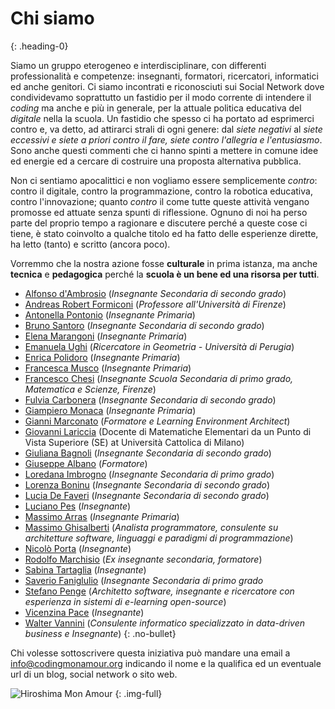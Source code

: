 # Chi siamo
{: .heading-0}

Siamo un gruppo eterogeneo e interdisciplinare, con differenti professionalità e competenze: insegnanti, formatori, ricercatori, informatici ed anche genitori. Ci siamo incontrati e riconosciuti sui Social Network dove condividevamo soprattutto un fastidio per il modo corrente di intendere il *coding* ma anche e più in generale, per la attuale politica educativa del *digitale* nella la scuola. Un fastidio che spesso ci ha portato ad esprimerci contro e, va detto, ad attirarci strali di ogni genere: dal *siete negativi* al *siete eccessivi e siete a priori contro il fare, siete contro l'allegria e l'entusiasmo*. Sono anche questi commenti che ci hanno spinti a mettere in comune idee ed energie ed a cercare di costruire una proposta alternativa pubblica.

Non ci sentiamo apocalittici e non vogliamo essere semplicemente *contro*: contro il digitale, contro la programmazione, contro la robotica educativa, contro l'innovazione; quanto *contro* il come tutte queste attività vengano promosse ed attuate senza spunti di riflessione. Ognuno di noi ha perso parte del proprio tempo a ragionare e discutere perché a queste cose ci tiene, è stato coinvolto a qualche titolo ed ha fatto delle esperienze dirette, ha letto (tanto) e scritto (ancora poco).

Vorremmo che la nostra azione fosse **culturale** in prima istanza, ma anche **tecnica** e **pedagogica** perché la **scuola è un bene ed una risorsa per tutti**.

+ [Alfonso d'Ambrosio]() (*Insegnante Secondaria di secondo grado*)
+ [Andreas Robert Formiconi](https://iamarf.org) (*Professore all'Università di Firenze*)
+ [Antonella Pontonio]() (*Insegnante Primaria*)
+ [Bruno Santoro]() (*Insegnante Secondaria di secondo grado*)
+ [Elena Marangoni]() (*Insegnante Primaria*)
+ [Emanuela Ughi]() (*Ricercatore in Geometria - Università di Perugia*)
+ [Enrica Polidoro](http://enricapolidoro.it) (*Insegnante Primaria*)
+ [Francesca Musco]() (*Insegnante Primaria*)
+ [Francesco Chesi]() (*Insegnante Scuola Secondaria di primo grado, Matematica e Scienze, Firenze*)
+ [Fulvia Carbonera]() (*Insegnante Secondaria di secondo grado*)
+ [Giampiero Monaca]() (*Insegnante Primaria*)
+ [Gianni Marconato](http://www.giannimarconato.it) (*Formatore e Learning Environment Architect*)
+ [Giovanni Lariccia](https://www.linkedin.com/in/giovanni-lariccia-2892427) (Docente di Matematiche Elementari da un Punto di Vista Superiore (SE) at Università Cattolica di Milano)
+ [Giuliana Bagnoli]() (*Insegnante Secondaria di secondo grado*)
+ [Giuseppe Albano]() (*Formatore*)
+ [Loredana Imbrogno]() (*Insegnante Secondaria di primo grado*)
+ [Lorenza Boninu]() (*Insegnante Secondaria di secondo grado*)
+ [Lucia De Faveri]() (*Insegnante Secondaria di secondo grado*)
+ [Luciano Pes]() (*Insegnante*)
+ [Massimo Arras]() (*Insegnante Primaria*)
+ [Massimo Ghisalberti](http://minimalprocedure.pragmas.org/) (*Analista programmatore, consulente su architetture software, linguaggi e paradigmi di programmazione*)
+ [Nicolò Porta]() (*Insegnante*)
+ [Rodolfo Marchisio]() (*Ex insegnante secondaria, formatore*)
+ [Sabina Tartaglia]() (*Insegnante*)
+ [Saverio Faniglulio]() (*Insegnante Secondaria di primo grado*
+ [Stefano Penge](http://steve.lynxlab.com/) (*Architetto software, insegnante e ricercatore con esperienza in sistemi di e-learning open-source*)
+ [Vicenzina Pace]() (*Insegnante*)
+ [Walter Vannini](http://www.mind-spa.it) (*Consulente informatico specializzato in data-driven business e Insegnante*)
{: .no-bullet}

Chi volesse sottoscrivere questa iniziativa può mandare una email a [info@codingmonamour.org](mailto:info@codingmonamour.org?subject=[#codingmonamour:subscription:ok]) indicando il nome e la qualifica ed un eventuale url di un blog, social network o sito web.

![Hiroshima Mon Amour](/images/film-2.jpg "Hiroshima Mon Amour")
{: .img-full}

